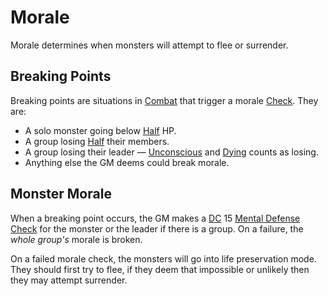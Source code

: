 # Morale

Morale determines when monsters will attempt to flee or surrender.

## Breaking Points

Breaking points are situations in [Combat](../Combat/Combat.md) that trigger a morale [Check](../Core%20Procedures/Check.md). They are:

- A solo monster going below [Half](../Core%20Procedures/Half.md) HP.
- A group losing [Half](../Core%20Procedures/Half.md) their members.
- A group losing their leader — [Unconscious](../Conditions/Unconscious.md) and [Dying](../Conditions/Dying.md) counts as losing.
- Anything else the GM deems could break morale.

## Monster Morale

When a breaking point occurs, the GM makes a [DC](../Core%20Procedures/DC.md) 15 [Mental Defense](../../Player%20Characters/Derived%20Statistics/Mental%20Defense.md) [Check](../Core%20Procedures/Check.md) for the monster or the leader if there is a group. On a failure, the *whole group's* morale is broken.

On a failed morale check, the monsters will go into life preservation mode. They should first try to flee, if they deem that impossible or unlikely then they may attempt surrender.
